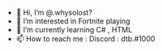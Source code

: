 - 👋 Hi, I’m @.whysolost?
- 👀 I’m interested in Fortnite playing
- 🌱 I’m currently learning C# , HTML
- 📫 How to reach me : Discord : dtb.#1000
